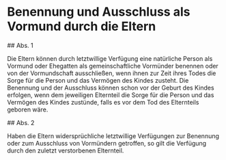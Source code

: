 # Benennung und Ausschluss als Vormund durch die Eltern



\#\# Abs. 1

 Die Eltern können durch letztwillige Verfügung eine natürliche Person als Vormund oder Ehegatten als gemeinschaftliche Vormünder benennen oder von der Vormundschaft ausschließen, wenn ihnen zur Zeit ihres Todes die Sorge für die Person und das Vermögen des Kindes zusteht. Die Benennung und der Ausschluss können schon vor der Geburt des Kindes erfolgen, wenn dem jeweiligen Elternteil die Sorge für die Person und das Vermögen des Kindes zustünde, falls es vor dem Tod des Elternteils geboren wäre.

\#\# Abs. 2

 Haben die Eltern widersprüchliche letztwillige Verfügungen zur Benennung oder zum Ausschluss von Vormündern getroffen, so gilt die Verfügung durch den zuletzt verstorbenen Elternteil. 

